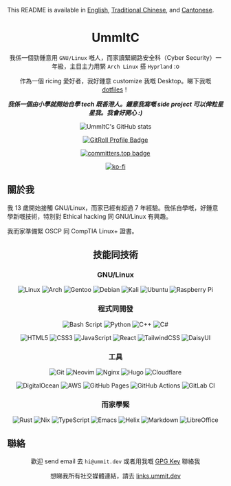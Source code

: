This README is available in [English](./README.md), [Traditional Chinese](./README.zh-TW.md), and [Cantonese](./README.zh-HK.md).

<div align="center">

# UmmItC

我係一個勁鍾意用 `GNU/Linux` 嘅人，而家讀緊網路安全科（Cyber Security）一年級，主目主力用緊 `Arch Linux` 搭 `Hyprland` :o

作為一個 ricing 愛好者，我好鍾意 customize 我嘅 Desktop。睇下我嘅 [dotfiles](https://github.com/UmmItC/dotfiles.git)！

***我係一個由小學就開始自學 tech 既香港人。鍾意我寫嘅 side project 可以俾粒星星我。我會好開心 :)***

![UmmItC's GitHub stats](https://github-readme-stats.vercel.app/api?username=UmmItC&count_private=true&show_icons=true&theme=radical)

<a href="https://gitroll.io/profile/ubuQKn3ItXebcQH7yAERUdFgFC3N2" target="_blank"><img src="https://gitroll.io/api/badges/profiles/v1/ubuQKn3ItXebcQH7yAERUdFgFC3N2?theme=midnight" alt="GitRoll Profile Badge"/></a>

[![committers.top badge](https://user-badge.committers.top/hong_kong/UmmItC.svg)](https://user-badge.committers.top/hong_kong/UmmItC)

[![ko-fi](https://ko-fi.com/img/githubbutton_sm.svg)](https://ko-fi.com/ummit)

</div>

## 關於我

我 13 歲開始接觸 GNU/Linux，而家已經有超過 7 年經驗。我係自學嘅，好鍾意學新嘅技術，特別對 Ethical hacking 同 GNU/Linux 有興趣。

我而家準備緊 OSCP 同 CompTIA Linux+ 證書。

<div align="center">

## 技能同技術

### GNU/Linux

![Linux](https://img.shields.io/badge/Linux-FCC624?style=for-the-badge&logo=linux&logoColor=black)
![Arch](https://img.shields.io/badge/Arch%20Linux-1793D1?logo=arch-linux&logoColor=fff&style=for-the-badge)
![Gentoo](https://img.shields.io/badge/Gentoo-54487A?style=for-the-badge&logo=gentoo&logoColor=white)
![Debian](https://img.shields.io/badge/Debian-D70A53?style=for-the-badge&logo=debian&logoColor=white)
![Kali](https://img.shields.io/badge/Kali-268BEE?style=for-the-badge&logo=kalilinux&logoColor=white)
![Ubuntu](https://img.shields.io/badge/Ubuntu-E95420?style=for-the-badge&logo=ubuntu&logoColor=white)
![Raspberry Pi](https://img.shields.io/badge/-Raspberry_Pi-C51A4A?style=for-the-badge&logo=Raspberry-Pi)

### 程式同開發

![Bash Script](https://img.shields.io/badge/bash_script-%23121011.svg?style=for-the-badge&logo=gnu-bash&logoColor=white)
![Python](https://img.shields.io/badge/python-3670A0?style=for-the-badge&logo=python&logoColor=ffdd54)
![C++](https://img.shields.io/badge/c++-%2300599C.svg?style=for-the-badge&logo=c%2B%2B&logoColor=white)
![C#](https://img.shields.io/badge/c%23-%23239120.svg?style=for-the-badge&logo=csharp&logoColor=white)

![HTML5](https://img.shields.io/badge/html5-%23E34F26.svg?style=for-the-badge&logo=html5&logoColor=white)
![CSS3](https://img.shields.io/badge/css3-%231572B6.svg?style=for-the-badge&logo=css3&logoColor=white)
![JavaScript](https://img.shields.io/badge/javascript-%23323330.svg?style=for-the-badge&logo=javascript&logoColor=%23F7DF1E)
![React](https://img.shields.io/badge/react-%2320232a.svg?style=for-the-badge&logo=react&logoColor=%2361DAFB)
![TailwindCSS](https://img.shields.io/badge/tailwindcss-%2338B2AC.svg?style=for-the-badge&logo=tailwind-css&logoColor=white)
![DaisyUI](https://img.shields.io/badge/daisyui-5A0EF8?style=for-the-badge&logo=daisyui&logoColor=white)

### 工具

![Git](https://img.shields.io/badge/git-%23F05033.svg?style=for-the-badge&logo=git&logoColor=white)
![Neovim](https://img.shields.io/badge/NeoVim-%2357A143.svg?&style=for-the-badge&logo=neovim&logoColor=white)
![Nginx](https://img.shields.io/badge/nginx-%23009639.svg?style=for-the-badge&logo=nginx&logoColor=white)
![Hugo](https://img.shields.io/badge/Hugo-black.svg?style=for-the-badge&logo=Hugo)
![Cloudflare](https://img.shields.io/badge/Cloudflare-F38020?style=for-the-badge&logo=Cloudflare&logoColor=white)

![DigitalOcean](https://img.shields.io/badge/DigitalOcean-%230167ff.svg?style=for-the-badge&logo=digitalOcean&logoColor=white)
![AWS](https://img.shields.io/badge/AWS-%23FF9900.svg?style=for-the-badge&logo=amazon-aws&logoColor=white)
![GitHub Pages](https://img.shields.io/badge/github%20pages-121013?style=for-the-badge&logo=github&logoColor=white)
![GitHub Actions](https://img.shields.io/badge/github%20actions-%232671E5.svg?style=for-the-badge&logo=githubactions&logoColor=white)
![GitLab CI](https://img.shields.io/badge/gitlab%20ci-%23181717.svg?style=for-the-badge&logo=gitlab&logoColor=white)

### 而家學緊

![Rust](https://img.shields.io/badge/rust-%23000000.svg?style=for-the-badge&logo=rust&logoColor=white)
![Nix](https://img.shields.io/badge/NIX-5277C3.svg?style=for-the-badge&logo=NixOS&logoColor=white)
![TypeScript](https://img.shields.io/badge/typescript-%23007ACC.svg?style=for-the-badge&logo=typescript&logoColor=white)
![Emacs](https://img.shields.io/badge/Emacs-%237F5AB6.svg?&style=for-the-badge&logo=gnu-emacs&logoColor=white)
![Helix](https://img.shields.io/badge/Helix-%2328153e.svg?style=for-the-badge&logo=helix&logoColor=white)
![Markdown](https://img.shields.io/badge/markdown-%23000000.svg?style=for-the-badge&logo=markdown&logoColor=white)
![LibreOffice](https://img.shields.io/badge/LibreOffice-%2318A303?style=for-the-badge&logo=LibreOffice&logoColor=white)

</div>

## 聯絡

<div align="center">

歡迎 send email 去 `hi@ummit.dev` 或者用我嘅 [GPG Key](https://github.com/UmmItC.gpg) 聯絡我

想睇我所有社交媒體連結，請去 [links.ummit.dev](https://links.ummit.dev)

</div> 